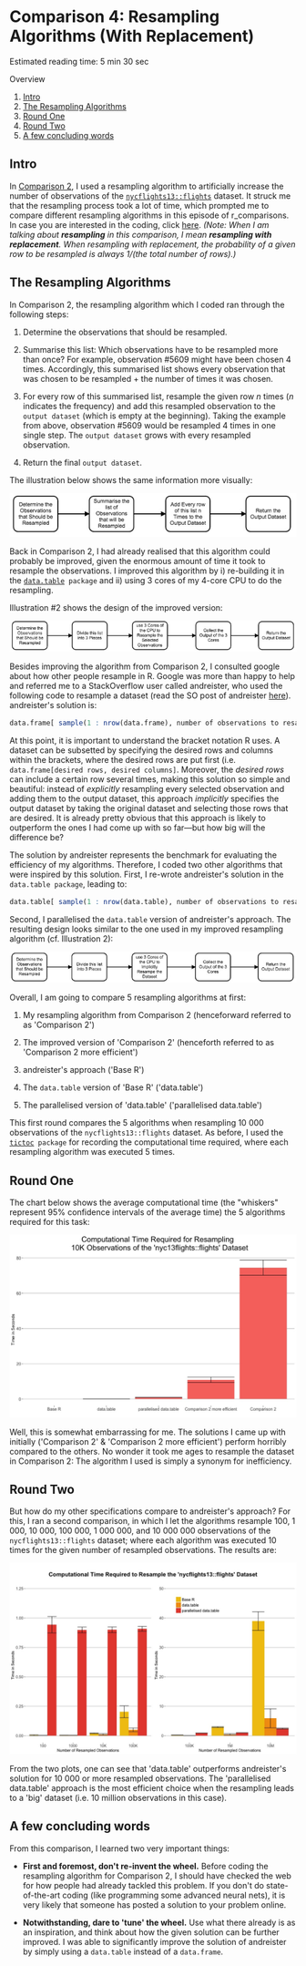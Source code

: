 # Comparison 4: Resampling Algorithms (With Replacement)

Estimated reading time: 5 min 30 sec

Overview
1. [Intro](#introduction)
2. [The Resampling Algorithms](#method)
3. [Round One](#results1)
3. [Round Two](#results2)
4. [A few concluding words](#conclusion)

## Intro <a name="introduction"></a>

In [Comparison 2](3_forloop_apply.md), I used a resampling algorithm to artificially increase the number of observations of the [`nycflights13::flights`](https://github.com/hadley/nycflights13) dataset. It struck me that the resampling process took a lot of time, which prompted me to compare different resampling algorithms in this episode of r_comparisons. In case you are interested in the coding, click [here](Rscripts/Comparison4.R).
*(Note: When I am talking about **resampling** in this comparison, I mean **resampling with replacement**. When resampling with replacement, the probability of a given row to be resampled is always 1/(the total number of rows).)*

## The Resampling Algorithms <a name="method"></a>

In Comparison 2, the resampling algorithm which I coded ran through the following steps:

1. Determine the observations that should be resampled.

2. Summarise this list: Which observations have to be resampled more than once? For example, observation #5609 might have been chosen 4 times. Accordingly, this summarised list shows every observation that was chosen to be resampled + the number of times it was chosen.

3. For every row of this summarised list, resample the given row *n* times (*n* indicates the frequency) and add this resampled observation to the `output dataset` (which is empty at the beginning). Taking the example from above, observation #5609 would be resampled 4 times in one single step. The `output dataset` grows with every resampled observation.

4. Return the final `output dataset`.

The illustration below shows the same information more visually:

![illustration 1](/images/Comparison4_Illustration1.jpg "Illustration 1")

Back in Comparison 2, I had already realised that this algorithm could probably be improved, given the enormous amount of time it took to resample the observations. I improved this algorithm by i) re-building it in the [`data.table`](https://cran.r-project.org/web/packages/data.table/index.html)` package` and ii) using 3 cores of my 4-core CPU to do the resampling. 

Illustration #2 shows the design of the improved version:

![illustration 2](/images/Comparison4_Illustration2.jpg "Illustration 2")

Besides improving the algorithm from Comparison 2, I consulted google about how other people resample in R. Google was more than happy to help and referred me to a StackOverflow user called andreister, who used the following code to resample a dataset (read the SO post of andreister [here](https://stackoverflow.com/questions/18385099/random-subsampling-in-r/18385168#18385168)). andreister's solution is:

```R
data.frame[ sample(1 : nrow(data.frame), number of observations to resample, replace = TRUE), ]
```

At this point, it is important to understand the bracket notation R uses. A dataset can be subsetted by specifying the desired rows and columns within the brackets, where the desired rows are put first (i.e. `data.frame[desired rows, desired columns]`. Moreover, the *desired rows* can include a certain row several times, making this solution so simple and beautiful: instead of *explicitly* resampling every selected observation and adding them to the output dataset, this approach *implicitly* specifies the output dataset by taking the original dataset and selecting those rows that are desired. It is already pretty obvious that this approach is likely to outperform the ones I had come up with so far—but how big will the difference be?

The solution by andreister represents the benchmark for evaluating the efficiency of my algorithms. Therefore, I coded two other algorithms that were inspired by this solution. First, I re-wrote andreister's solution in the `data.table package`, leading to:

```R
data.table[ sample(1 : nrow(data.table), number of observations to resample, replace = TRUE), ]
```

Second, I parallelised the `data.table` version of andreister's approach. The resulting design looks similar to the one used in my improved resampling algorithm (cf. Illustration 2):

![illustration 3](/images/Comparison4_Illustration3.jpg "Illustration3")

Overall, I am going to compare 5 resampling algorithms at first:

1. My resampling algorithm from Comparison 2 (henceforward referred to as 'Comparison 2')

2. The improved version of 'Comparison 2' (henceforth referred to as 'Comparison 2 more efficient')

3. andreister's approach ('Base R')

4. The `data.table` version of 'Base R' ('data.table')

5. The parallelised version of 'data.table' ('parallelised data.table')

This first round compares the 5 algorithms when resampling 10 000 observations of the `nycflights13::flights` dataset. As before, I used the [`tictoc`](https://cran.r-project.org/web/packages/tictoc/index.html)` package` for recording the computational time required, where each resampling algorithm was executed 5 times.

## Round One <a name="results1"></a>

The chart below shows the average computational time (the "whiskers" represent 95% confidence intervals of the average time) the 5 algorithms required for this task:

![alt text](/images/Comparison4_Result1.jpeg "Comparison 4: First Results")

Well, this is somewhat embarrassing for me. The solutions I came up with initially ('Comparison 2' & 'Comparison 2 more efficient') perform horribly compared to the others. No wonder it took me ages to resample the dataset in Comparison 2: The algorithm I used is simply a synonym for inefficiency.

## Round Two <a name="results2"></a>

But how do my other specifications compare to andreister's approach? For this, I ran a second comparison, in which I let the algorithms resample 100, 1 000, 10 000, 100 000, 1 000 000, and 10 000 000 observations of the `nycflights13::flights` dataset; where each algorithm was executed 10 times for the given number of resampled observations. The results are:

![alt text](/images/Comparison4_Result2.jpeg "Comparison 4: Second Results")

From the two plots, one can see that 'data.table' outperforms andreister's solution for 10 000 or more resampled observations. The 'parallelised data.table' approach is the most efficient choice when the resampling leads to a 'big' dataset (i.e. 10 million observations in this case).

## A few concluding words <a name="conclusion"></a>

From this comparison, I learned two very important things:

* **First and foremost, don't re-invent the wheel.** Before coding the resampling algorithm for Comparison 2, I should have checked the web for how people had already tackled this problem. If you don't do state-of-the-art coding (like programming some advanced neural nets), it is very likely that someone has posted a solution to your problem online.

* **Notwithstanding, dare to 'tune' the wheel.** Use what there already is as an inspiration, and think about how the given solution can be further improved. I was able to significantly improve the solution of andreister by simply using a `data.table` instead of a `data.frame`. 
